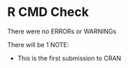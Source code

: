 # R CMD Check

There were no ERRORs or WARNINGs

There will be 1 NOTE:
    
* This is the first submission to CRAN

